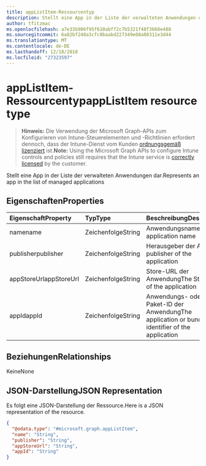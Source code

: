 ```yaml
---
title: appListItem-Ressourcentyp
description: Stellt eine App in der Liste der verwalteten Anwendungen dar.
author: tfitzmac
ms.openlocfilehash: a7e33b986f95f610abff2c7b5321f48f3668e488
ms.sourcegitcommit: 6a82bf240a3cfc0baabd227349e08a08311e3d44
ms.translationtype: MT
ms.contentlocale: de-DE
ms.lasthandoff: 12/18/2018
ms.locfileid: "27323597"
---
```

# <a name="applistitem-resource-type"></a><span data-ttu-id="fb9de-103">appListItem-Ressourcentyp</span><span class="sxs-lookup"><span data-stu-id="fb9de-103">appListItem resource type</span></span>

> <span data-ttu-id="fb9de-104">**Hinweis:** Die Verwendung der Microsoft Graph-APIs zum Konfigurieren von Intune-Steuerelementen und -Richtlinien erfordert dennoch, dass der Intune-Dienst vom Kunden [ordnungsgemäß lizenziert](https://go.microsoft.com/fwlink/?linkid=839381) ist.</span><span class="sxs-lookup"><span data-stu-id="fb9de-104">**Note:** Using the Microsoft Graph APIs to configure Intune controls and policies still requires that the Intune service is [correctly licensed](https://go.microsoft.com/fwlink/?linkid=839381) by the customer.</span></span>

<span data-ttu-id="fb9de-105">Stellt eine App in der Liste der verwalteten Anwendungen dar.</span><span class="sxs-lookup"><span data-stu-id="fb9de-105">Represents an app in the list of managed applications</span></span>
## <a name="properties"></a><span data-ttu-id="fb9de-106">Eigenschaften</span><span class="sxs-lookup"><span data-stu-id="fb9de-106">Properties</span></span>
|<span data-ttu-id="fb9de-107">Eigenschaft</span><span class="sxs-lookup"><span data-stu-id="fb9de-107">Property</span></span>|<span data-ttu-id="fb9de-108">Typ</span><span class="sxs-lookup"><span data-stu-id="fb9de-108">Type</span></span>|<span data-ttu-id="fb9de-109">Beschreibung</span><span class="sxs-lookup"><span data-stu-id="fb9de-109">Description</span></span>|
|:---|:---|:---|
|<span data-ttu-id="fb9de-110">name</span><span class="sxs-lookup"><span data-stu-id="fb9de-110">name</span></span>|<span data-ttu-id="fb9de-111">Zeichenfolge</span><span class="sxs-lookup"><span data-stu-id="fb9de-111">String</span></span>|<span data-ttu-id="fb9de-112">Anwendungsname</span><span class="sxs-lookup"><span data-stu-id="fb9de-112">The application name</span></span>|
|<span data-ttu-id="fb9de-113">publisher</span><span class="sxs-lookup"><span data-stu-id="fb9de-113">publisher</span></span>|<span data-ttu-id="fb9de-114">Zeichenfolge</span><span class="sxs-lookup"><span data-stu-id="fb9de-114">String</span></span>|<span data-ttu-id="fb9de-115">Herausgeber der App</span><span class="sxs-lookup"><span data-stu-id="fb9de-115">The publisher of the application</span></span>|
|<span data-ttu-id="fb9de-116">appStoreUrl</span><span class="sxs-lookup"><span data-stu-id="fb9de-116">appStoreUrl</span></span>|<span data-ttu-id="fb9de-117">Zeichenfolge</span><span class="sxs-lookup"><span data-stu-id="fb9de-117">String</span></span>|<span data-ttu-id="fb9de-118">Store-URL der Anwendung</span><span class="sxs-lookup"><span data-stu-id="fb9de-118">The Store URL of the application</span></span>|
|<span data-ttu-id="fb9de-119">appId</span><span class="sxs-lookup"><span data-stu-id="fb9de-119">appId</span></span>|<span data-ttu-id="fb9de-120">Zeichenfolge</span><span class="sxs-lookup"><span data-stu-id="fb9de-120">String</span></span>|<span data-ttu-id="fb9de-121">Anwendungs- oder Paket-ID der Anwendung</span><span class="sxs-lookup"><span data-stu-id="fb9de-121">The application or bundle identifier of the application</span></span>|

## <a name="relationships"></a><span data-ttu-id="fb9de-122">Beziehungen</span><span class="sxs-lookup"><span data-stu-id="fb9de-122">Relationships</span></span>
<span data-ttu-id="fb9de-123">Keine</span><span class="sxs-lookup"><span data-stu-id="fb9de-123">None</span></span>
## <a name="json-representation"></a><span data-ttu-id="fb9de-124">JSON-Darstellung</span><span class="sxs-lookup"><span data-stu-id="fb9de-124">JSON Representation</span></span>
<span data-ttu-id="fb9de-125">Es folgt eine JSON-Darstellung der Ressource.</span><span class="sxs-lookup"><span data-stu-id="fb9de-125">Here is a JSON representation of the resource.</span></span>
<!-- {
  "blockType": "resource",
  "@odata.type": "microsoft.graph.appListItem"
}
-->
``` json
{
  "@odata.type": "#microsoft.graph.appListItem",
  "name": "String",
  "publisher": "String",
  "appStoreUrl": "String",
  "appId": "String"
}
```




